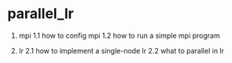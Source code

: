 # parallel_lr

1. mpi 
1.1 how to config mpi
1.2 how to run a simple mpi program

2. lr
2.1 how to implement a single-node lr
2.2 what to parallel in lr